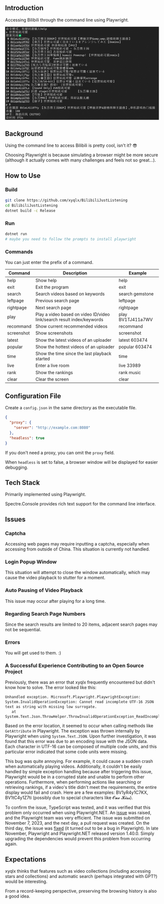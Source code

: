 ## Introduction

Accessing Bilibili through the command line using Playwright.

![demo](https://raw.githubusercontent.com/xyqlx/BilibiliJustListening/master/images/screenshot1.png)

## Background

Using the command line to access Bilibili is pretty cool, isn't it? 😎

Choosing Playwright is because simulating a browser might be more secure (although it actually comes with many challenges and feels not so great...).

## How to Use

### Build

```bash
git clone https://github.com/xyqlx/BilibiliJustListening
cd BilibiliJustListening
dotnet build -c Release
```

### Run

```bash
dotnet run
# maybe you need to follow the prompts to install playwright
```

### Commands

You can just enter the prefix of a command.

| Command | Description | Example |
| --- | --- | --- |
| help | Show help | help |
| exit | Exit the program | exit |
| search | Search videos based on keywords | search gemstone |
| leftpage | Previous search page | leftpage |
| rightpage | Next search page | rightpage |
| play | Play a video based on video ID/video link/search result index/keywords | play BV1TJ411a7WV |
| recommand | Show current recommended videos | recommand |
| screenshot | Show screenshots | screenshot |
| latest | Show the latest videos of an uploader | latest 603474  |
| popular | Show the hottest videos of an uploader | popular 603474 |
| time | Show the time since the last playback started | time |
| live | Enter a live room | live 33989 |
| rank | Show the rankings | rank music |
| clear | Clear the screen | clear |

## Configuration File

Create a `config.json` in the same directory as the executable file.

```json
{
  "proxy": {
    "server": "http://example.com:8080"
  },
  "headless": true
}
```

If you don't need a proxy, you can omit the `proxy` field.

When `headless` is set to false, a browser window will be displayed for easier debugging.

## Tech Stack

Primarily implemented using Playwright.

Spectre.Console provides rich text support for the command line interface.

## Issues

### Captcha

Accessing web pages may require inputting a captcha, especially when accessing from outside of China. This situation is currently not handled.

### Login Popup Window

This situation will attempt to close the window automatically, which may cause the video playback to stutter for a moment.

### Auto Pausing of Video Playback

This issue may occur after playing for a long time.

### Regarding Search Page Numbers

Since the search results are limited to 20 items, adjacent search pages may not be sequential.

### Errors

You will get used to them. :)

### A Successful Experience Contributing to an Open Source Project

Previously, there was an error that xyqlx frequently encountered but didn't know how to solve. The error looked like this:

```text
Unhandled exception. Microsoft.Playwright.PlaywrightException: System.InvalidOperationException: Cannot read incomplete UTF-16 JSON text as string with missing low surrogate.
   at System.Text.Json.ThrowHelper.ThrowInvalidOperationException_ReadIncompleteUTF16()
```

Based on the error location, it seemed to occur when calling methods like `GetAttribute` in Playwright. The exception was thrown internally by Playwright when using `System.Text.JSON`. Upon further investigation, it was found that this error was due to an encoding issue with the JSON data. Each character in UTF-16 can be composed of multiple code units, and this particular error indicated that some code units were missing.

This bug was quite annoying. For example, it could cause a sudden crash when automatically playing videos. Additionally, it couldn't be easily handled by simple exception handling because after triggering this issue, Playwright would be in a corrupted state and unable to perform other operations. Furthermore, when performing actions like searching or retrieving rankings, if a video's title didn't meet the requirements, the entire display would fail and crash. Here are a few examples: BV1yR4y1C7KX, BV1tC4y1Z7ti (possibly due to special characters like 𝓞𝓷𝓮 𝓚𝓲𝓼𝓼).

To confirm the issue, TypeScript was tested, and it was verified that this problem only occurred when using Playwright.NET. An [issue](https://github.com/microsoft/playwright-dotnet/issues/2748) was raised, and the Playwright team was very efficient. The issue was submitted on November 7, 2023, and the next day, a pull request was created. On the third day, the issue was [fixed](https://github.com/microsoft/playwright/commit/5f527fedb1f6893219b69d735b1a9cdd81ad1466) (it turned out to be a bug in Playwright). In late November, Playwright and Playwright.NET released version 1.40.0. Simply upgrading the dependencies would prevent this problem from occurring again.

## Expectations

xyqlx thinks that features such as video collections (including accessing stars and collections) and automatic search (perhaps integrated with GPT?) would be interesting.

From a record-keeping perspective, preserving the browsing history is also a good idea.
